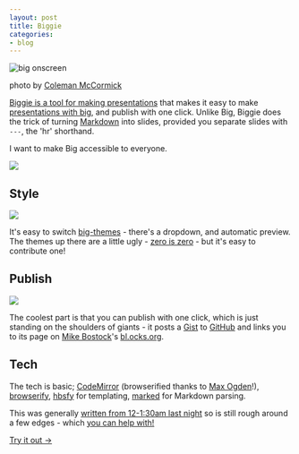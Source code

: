 ```yaml
---
layout: post
title: Biggie
categories:
- blog
---
```


<div class='shutter-300'>
  <img src='http://farm8.staticflickr.com/7302/9032598955_49bcfcb341_c.jpg' alt='big onscreen' />
</div>

<span class='image-credit'>photo by <a href='http://www.flickr.com/photos/colemanm/9032598955/'>Coleman McCormick</a></span>

[Biggie is a tool for making presentations](http://macwright.org/biggie/) that
makes it easy to make [presentations with big](http://macwright.org/big/), and
publish with one click. Unlike Big, Biggie does the trick of turning
[Markdown](http://daringfireball.net/projects/markdown/) into
slides, provided you separate slides with `---`, the 'hr' shorthand.

I want to make Big accessible to everyone.

<a href='http://macwright.org/biggie'><img src='http://farm8.staticflickr.com/7382/9042606400_158d969755_b.jpg' class='white-on-white' /></a>

## Style

<a href='http://macwright.org/biggie'><img src='http://farm4.staticflickr.com/3802/9042729332_ab589cddcd_c.jpg' class='white-on-white' /></a>

It's easy to switch [big-themes](https://github.com/tmcw/big-themes) -
there's a dropdown, and automatic preview. The
themes up there are a little ugly - [zero is zero](https://github.com/tmcw/biggie/blob/gh-pages/js/style/zero.hbs) -
but it's easy to contribute one!

## Publish

<img src='http://farm8.staticflickr.com/7377/9042649924_b2dc58ba0c_o.jpg' class='white-on-white' />

The coolest part is that you can publish with one click, which is just standing on the
shoulders of giants - it posts a [Gist](https://gist.github.com/) to [GitHub](https://github.com/)
and links you to its page on [Mike Bostock](http://bost.ocks.org/)'s [bl.ocks.org](http://bl.ocks.org/).

## Tech

The tech is basic; [CodeMirror](http://codemirror.net/) (browserified thanks to [Max Ogden](http://maxogden.com/)!),
[browserify](https://github.com/substack/node-browserify), [hbsfy](https://github.com/epeli/node-hbsfy) for
templating, [marked](https://github.com/chjj/marked) for Markdown parsing.

This was generally [written from 12-1:30am last night](https://github.com/tmcw/biggie/graphs/punch-card)
so is still rough around a few edges - which [you can help with!](https://github.com/tmcw/biggie)

<div class='link-block'>
  <a href='http://macwright.org/biggie/'>Try it out →</a>
</div>
